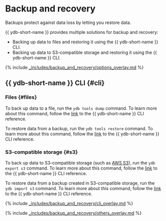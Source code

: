 # Backup and recovery

Backups protect against data loss by letting you restore data.

{{ ydb-short-name }} provides multiple solutions for backup and recovery:

* Backing up data to files and restoring it using the {{ ydb-short-name }} CLI.
* Backing up data to S3-compatible storage and restoring it using the {{ ydb-short-name }} CLI.

{% include [_includes/backup_and_recovery/options_overlay.md](_includes/backup_and_recovery/options_overlay.md) %}

## {{ ydb-short-name }} CLI {#cli}

### Files {#files}

To back up data to a file, run the `ydb tools dump` command. To learn more about this command, follow the [link](../reference/ydb-cli/export-import/tools-dump.md) to the {{ ydb-short-name }} CLI reference.

To restore data from a backup, run the `ydb tools restore` command. To learn more about this command, follow the [link](../reference/ydb-cli/export-import/tools-restore.md) to the {{ ydb-short-name }} CLI reference.

### S3-compatible storage {#s3}

To back up data to S3-compatible storage (such as [AWS S3](https://docs.aws.amazon.com/AmazonS3/latest/dev/Introduction.html)), run the `ydb export s3` command. To learn more about this command, follow the [link](../reference/ydb-cli/export-import/export-s3.md) to the {{ ydb-short-name }} CLI reference.

To restore data from a backup created in S3-compatible storage, run the `ydb import s3` command. To learn more about this command, follow the [link](../reference/ydb-cli/export-import/import-s3.md) to the {{ ydb-short-name }} CLI reference.

{% include [_includes/backup_and_recovery/cli_overlay.md](_includes/backup_and_recovery/cli_overlay.md) %}

{% include [_includes/backup_and_recovery/others_overlay.md](_includes/backup_and_recovery/others_overlay.md) %}

